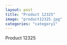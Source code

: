 ```yaml
---
layout: post
title: "Product 12325"
image: "product12325.jpg"
categories: "category1"
---
```

Product 12325
